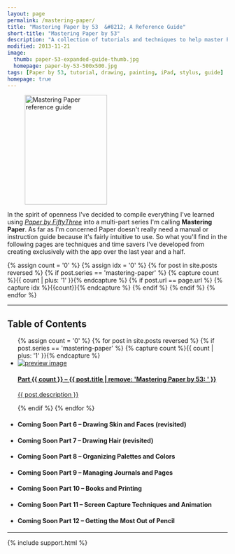 ```yaml
---
layout: page
permalink: /mastering-paper/
title: "Mastering Paper by 53  &#8212; A Reference Guide"
short-title: "Mastering Paper by 53"
description: "A collection of tutorials and techniques to help master Paper by 53 for iPad."
modified: 2013-11-21
image: 
  thumb: paper-53-expanded-guide-thumb.jpg
  homepage: paper-by-53-500x500.jpg
tags: [Paper by 53, tutorial, drawing, painting, iPad, stylus, guide]
homepage: true
---
```


<figure class="image-right">
	<img src="{{ site.url }}/images/mastering-paper-53-small-book.jpg" width="188" height="250" alt="Mastering Paper reference guide">
</figure>

In the spirit of openness I've decided to compile everything I've learned using [*Paper by FiftyThree*](http://www.fiftythree.com) into a multi-part series I'm calling **Mastering Paper**. As far as I'm concerned Paper doesn't really need a manual or instruction guide because it's fairly intuitive to use. So what you'll find in the following pages are techniques and time savers I've developed from creating exclusively with the app over the last year and a half.

{% assign count = '0' %}
{% assign idx = '0' %}
{% for post in site.posts reversed %}
	{% if post.series == 'mastering-paper' %}
		{% capture count %}{{ count | plus: '1' }}{% endcapture %}
		{% if post.url == page.url %}
			{% capture idx %}{{count}}{% endcapture %}
		{% endif %}
	{% endif %}
{% endfor %}

<hr />
<h2>Table of Contents</h2>
<ul class="unstyled-list">
{% assign count = '0' %}
{% for post in site.posts reversed %}
{% if post.series == 'mastering-paper' %}
{% capture count %}{{ count | plus: '1' }}{% endcapture %}
	<li>
		<a href="{{ site.url }}{{ post.url }}">
			<img src="{{ site.url }}/images/{{ post.image.thumb }}" class="preview" alt="preview image">
			<h4>Part {{ count }} &#8211; {{ post.title | remove: 'Mastering Paper by 53: ' }}</h4>
			<p>{{ post.description }}</p>
		</a>
	</li>
{% endif %}
{% endfor %}
	<li><h4><span class="badge">Coming Soon</span> Part 6 &#8211; Drawing Skin and Faces (revisited)</h4></li>
	<li><h4><span class="badge">Coming Soon</span> Part 7 &#8211; Drawing Hair (revisited)</h4></li>
	<li><h4><span class="badge">Coming Soon</span> Part 8 &#8211; Organizing Palettes and Colors</h4></li>
	<li><h4><span class="badge">Coming Soon</span> Part 9 &#8211; Managing Journals and Pages</h4></li>
	<li><h4><span class="badge">Coming Soon</span> Part 10 &#8211; Books and Printing</h4></li>
	<li><h4><span class="badge">Coming Soon</span> Part 11 &#8211; Screen Capture Techniques and Animation</h4></li>
	<li><h4><span class="badge">Coming Soon</span> Part 12 &#8211; Getting the Most Out of Pencil</h4></li>
</ul>

---

{% include support.html %}